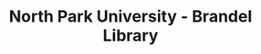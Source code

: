 ---
layout: repo
title: "North Park University - Brandel Library"
id: 15598
permalink: repos/15598/
---